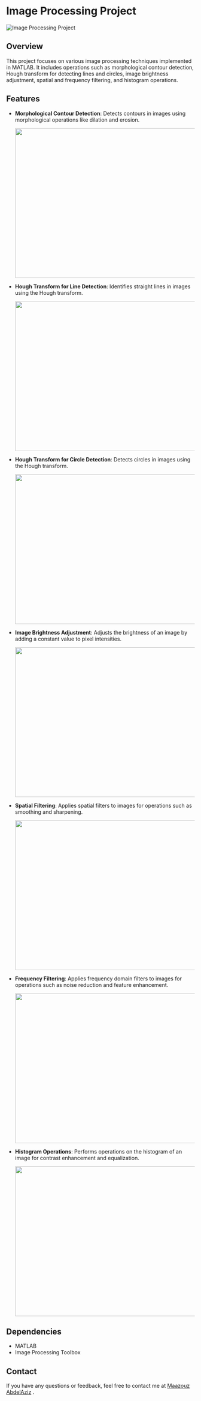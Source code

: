 # Image Processing Project
![Image Processing Project](Img/1.png)

## Overview
This project focuses on various image processing techniques implemented in MATLAB. It includes operations such as morphological contour detection, Hough transform for detecting lines and circles, image brightness adjustment, spatial and frequency filtering, and histogram operations.

## Features
- **Morphological Contour Detection**: Detects contours in images using morphological operations like dilation and erosion.
  
  <img src="Img/2.png" width="700" height="400">
  
- **Hough Transform for Line Detection**: Identifies straight lines in images using the Hough transform.
  
  <img src="Img/3.png" width="700" height="400">
  
- **Hough Transform for Circle Detection**: Detects circles in images using the Hough transform.
  
  <img src="Img/4.png" width="700" height="400">
  
- **Image Brightness Adjustment**: Adjusts the brightness of an image by adding a constant value to pixel intensities.
  
  <img src="Img/5.png" width="700" height="400">
  
- **Spatial Filtering**: Applies spatial filters to images for operations such as smoothing and sharpening.
  
  <img src="Img/6.png" width="700" height="400">
  
- **Frequency Filtering**: Applies frequency domain filters to images for operations such as noise reduction and feature enhancement.
  
  <img src="Img/7.png" width="700" height="400">
  
- **Histogram Operations**: Performs operations on the histogram of an image for contrast enhancement and equalization.
  
  <img src="Img/8.png" width="700" height="400">

  
## Dependencies
- MATLAB
- Image Processing Toolbox

## Contact
If you have any questions or feedback, feel free to contact me at [Maazouz AbdelAziz](https://www.linkedin.com/in/abdelaziz-maazouz/) .

